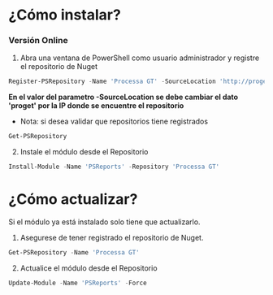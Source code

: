 # ¿Cómo instalar?

### Versión Online

1. Abra una ventana de PowerShell como usuario administrador y registre el repositorio de Nuget

```powershell
Register-PSRepository -Name 'Processa GT' -SourceLocation 'http://proget:8020/nuget/PowerShell' -InstallationPolicy Trusted
```
**En el valor del parametro -SourceLocation se debe cambiar el dato 'proget' por la IP donde se encuentre el repositorio** 
- Nota: si desea validar que repositorios tiene registrados
``` powershell
Get-PSRepository
```

2. Instale el módulo desde el Repositorio

```powershell
Install-Module -Name 'PSReports' -Repository 'Processa GT'
```

# ¿Cómo actualizar?

Si el módulo ya está instalado solo tiene que actualizarlo. 

1. Asegurese de tener registrado el repositorio de Nuget.

```powershell
Get-PSRepository -Name 'Processa GT'
```

2. Actualice el módulo desde el Repositorio

```powershell
Update-Module -Name 'PSReports' -Force
```
